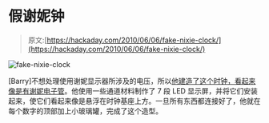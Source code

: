 # 假谢妮钟

> 原文:[https://hackaday.com/2010/06/06/fake-nixie-clock/](https://hackaday.com/2010/06/06/fake-nixie-clock/)

![](../Images/e75d039bb60c05c61655a4c05c17ba17.png "fake-nixie-clock")

[Barry]不想处理使用谢妮显示器所涉及的电压，所以[他建造了这个时钟，看起来像是有谢妮电子管](http://www.flickr.com/photos/barsprojects/sets/72157624179771160/)。他使用一些通道材料制作了 7 段 LED 显示屏，并将它们安装起来，使它们看起来像是悬浮在时钟基座上方。一旦所有东西都连接好了，他就在每个数字的顶部加上小玻璃罐，完成了这个造型。